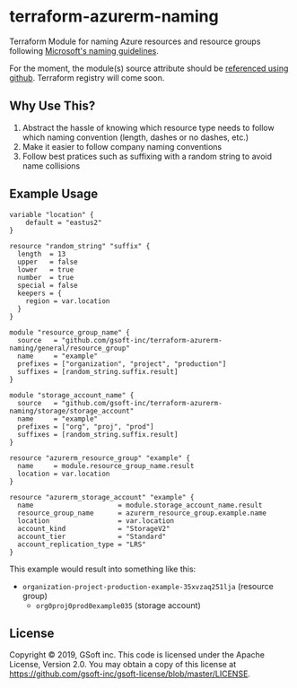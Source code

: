 # terraform-azurerm-naming
Terraform Module for naming Azure resources and resource groups following [Microsoft's naming guidelines](https://github.com/MicrosoftDocs/architecture-center/blob/master/docs/best-practices/naming-conventions.md).

For the moment, the module(s) source attribute should be [referenced using github](https://www.terraform.io/docs/modules/sources.html#github).  Terraform registry will come soon.

## Why Use This?
1. Abstract the hassle of knowing which resource type needs to follow which naming convention (length, dashes or no dashes, etc.)
2. Make it easier to follow company naming conventions
3. Follow best pratices such as suffixing with a random string to avoid name collisions


## Example Usage
```hcl
variable "location" {
    default = "eastus2"
}

resource "random_string" "suffix" {
  length  = 13
  upper   = false
  lower   = true
  number  = true
  special = false
  keepers = {
    region = var.location
  }
}

module "resource_group_name" {
  source   = "github.com/gsoft-inc/terraform-azurerm-naming/general/resource_group"
  name     = "example"
  prefixes = ["organization", "project", "production"]
  suffixes = [random_string.suffix.result]
}

module "storage_account_name" {
  source   = "github.com/gsoft-inc/terraform-azurerm-naming/storage/storage_account"
  name     = "example"
  prefixes = ["org", "proj", "prod"]
  suffixes = [random_string.suffix.result]
}

resource "azurerm_resource_group" "example" {
  name     = module.resource_group_name.result
  location = var.location
}

resource "azurerm_storage_account" "example" {
  name                     = module.storage_account_name.result
  resource_group_name      = azurerm_resource_group.example.name
  location                 = var.location
  account_kind             = "StorageV2"
  account_tier             = "Standard"
  account_replication_type = "LRS"
}
```

This example would result into something like this:

- `organization-project-production-example-35xvzaq251lja` (resource group)
  - `org0proj0prod0example035` (storage account)

## License

Copyright © 2019, GSoft inc. This code is licensed under the Apache License, Version 2.0. You may obtain a copy of this license at https://github.com/gsoft-inc/gsoft-license/blob/master/LICENSE.